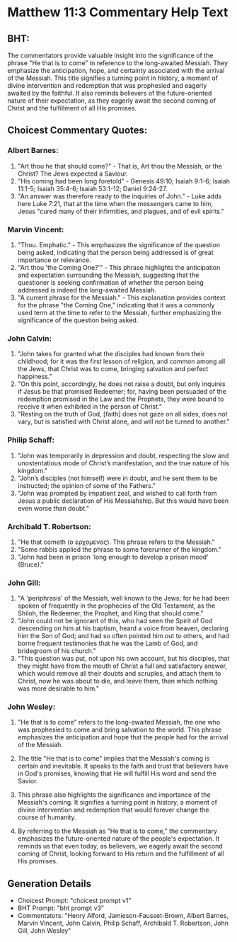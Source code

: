 # Matthew 11:3 Commentary Help Text

## BHT:
The commentators provide valuable insight into the significance of the phrase "He that is to come" in reference to the long-awaited Messiah. They emphasize the anticipation, hope, and certainty associated with the arrival of the Messiah. This title signifies a turning point in history, a moment of divine intervention and redemption that was prophesied and eagerly awaited by the faithful. It also reminds believers of the future-oriented nature of their expectation, as they eagerly await the second coming of Christ and the fulfillment of all His promises.

## Choicest Commentary Quotes:
### Albert Barnes:
1. "Art thou he that should come?" - That is, Art thou the Messiah, or the Christ? The Jews expected a Saviour.
2. "His coming had been long foretold" - Genesis 49:10; Isaiah 9:1-6; Isaiah 11:1-5; Isaiah 35:4-6; Isaiah 53:1-12; Daniel 9:24-27.
3. "An answer was therefore ready to the inquiries of John." - Luke adds here Luke 7:21, that at the time when the messengers came to him, Jesus "cured many of their infirmities, and plagues, and of evil spirits."

### Marvin Vincent:
1. "Thou. Emphatic." - This emphasizes the significance of the question being asked, indicating that the person being addressed is of great importance or relevance.
2. "Art thou 'the Coming One?'" - This phrase highlights the anticipation and expectation surrounding the Messiah, suggesting that the questioner is seeking confirmation of whether the person being addressed is indeed the long-awaited Messiah.
3. "A current phrase for the Messiah." - This explanation provides context for the phrase "the Coming One," indicating that it was a commonly used term at the time to refer to the Messiah, further emphasizing the significance of the question being asked.

### John Calvin:
1. "John takes for granted what the disciples had known from their childhood; for it was the first lesson of religion, and common among all the Jews, that Christ was to come, bringing salvation and perfect happiness."
2. "On this point, accordingly, he does not raise a doubt, but only inquires if Jesus be that promised Redeemer; for, having been persuaded of the redemption promised in the Law and the Prophets, they were bound to receive it when exhibited in the person of Christ."
3. "Resting on the truth of God, [faith] does not gaze on all sides, does not vary, but is satisfied with Christ alone, and will not be turned to another."

### Philip Schaff:
1) "John was temporarily in depression and doubt, respecting the slow and unostentatious mode of Christ’s manifestation, and the true nature of his kingdom."
2) "John’s disciples (not himself) were in doubt, and he sent them to be instructed; the opinion of some of the Fathers."
3) "John was prompted by impatient zeal, and wished to call forth from Jesus a public declaration of His Messiahship. But this would have been even worse than doubt."


### Archibald T. Robertson:
1. "He that cometh (ο ερχομενος). This phrase refers to the Messiah." 
2. "Some rabbis applied the phrase to some forerunner of the kingdom." 
3. "John had been in prison 'long enough to develop a prison mood' (Bruce)."

### John Gill:
1. "A 'periphrasis' of the Messiah, well known to the Jews; for he had been spoken of frequently in the prophecies of the Old Testament, as the Shiloh, the Redeemer, the Prophet, and King that should come."
2. "John could not be ignorant of this, who had seen the Spirit of God descending on him at his baptism, heard a voice from heaven, declaring him the Son of God; and had so often pointed him out to others, and had borne frequent testimonies that he was the Lamb of God, and bridegroom of his church."
3. "This question was put, not upon his own account, but his disciples, that they might have from the mouth of Christ a full and satisfactory answer, which would remove all their doubts and scruples, and attach them to Christ, now he was about to die, and leave them, than which nothing was more desirable to him."

### John Wesley:
1. "He that is to come" refers to the long-awaited Messiah, the one who was prophesied to come and bring salvation to the world. This phrase emphasizes the anticipation and hope that the people had for the arrival of the Messiah.

2. The title "He that is to come" implies that the Messiah's coming is certain and inevitable. It speaks to the faith and trust that believers have in God's promises, knowing that He will fulfill His word and send the Savior.

3. This phrase also highlights the significance and importance of the Messiah's coming. It signifies a turning point in history, a moment of divine intervention and redemption that would forever change the course of humanity.

4. By referring to the Messiah as "He that is to come," the commentary emphasizes the future-oriented nature of the people's expectation. It reminds us that even today, as believers, we eagerly await the second coming of Christ, looking forward to His return and the fulfillment of all His promises.


## Generation Details
- Choicest Prompt: "choicest prompt v1"
- BHT Prompt: "bht prompt v3"
- Commentators: "Henry Alford, Jamieson-Fausset-Brown, Albert Barnes, Marvin Vincent, John Calvin, Philip Schaff, Archibald T. Robertson, John Gill, John Wesley"
